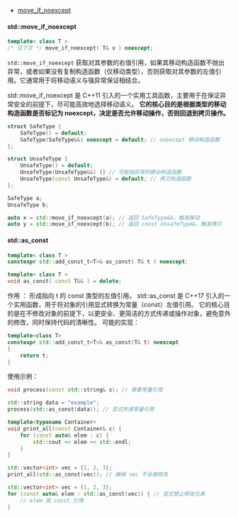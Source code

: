 


- [move_if_noexcept](#stdmove_if_noexcept) 


#### std::move_if_noexcept
```cpp
template< class T >
/* 见下文 */ move_if_noexcept( T& x ) noexcept;

```
`std::move_if_noexcept` 获取对其参数的右值引用，如果其移动构造函数不抛出异常，或者如果没有复制构造函数（仅移动类型），否则获取对其参数的左值引用。它通常用于将移动语义与强异常保证相结合。

std::move_if_noexcept 是 C++11 引入的一个实用工具函数，主要用于在保证异常安全的前提下，尽可能高效地选择移动语义。
**它的核心目的是根据类型的移动构造函数是否标记为 noexcept，决定是否允许移动操作，否则回退到拷贝操作。**

```cpp
struct SafeType {
    SafeType() = default;
    SafeType(SafeType&&) noexcept = default; // noexcept 移动构造函数
};

struct UnsafeType {
    UnsafeType() = default;
    UnsafeType(UnsafeType&&) {} // 可能抛异常的移动构造函数
    UnsafeType(const UnsafeType&) = default; // 拷贝构造函数
};

SafeType a;
UnsafeType b;

auto x = std::move_if_noexcept(a); // 返回 SafeType&&，触发移动
auto y = std::move_if_noexcept(b); // 返回 const UnsafeType&，触发拷贝
```

#### std::as_const
```cpp
template< class T >
constexpr std::add_const_t<T>& as_const( T& t ) noexcept;

template< class T >
void as_const( const T&& ) = delete;
```
作用 ： 形成指向 t 的 const 类型的左值引用。
std::as_const 是 C++17 引入的一个实用函数，用于将对象的引用显式转换为常量（const）左值引用。
它的核心目的是在不修改对象的前提下，以更安全、更简洁的方式传递或操作对象，避免意外的修改，同时保持代码的清晰性。
可能的实现：
```cpp
template<class T>
constexpr std::add_const_t<T>& as_const(T& t) noexcept
{
    return t;
}
```
使用示例：
```cpp
void process(const std::string& s); // 需要常量引用

std::string data = "example";
process(std::as_const(data)); // 显式传递常量引用

template<typename Container>
void print_all(const Container& c) {
    for (const auto& elem : c) {
        std::cout << elem << std::endl;
    }
}

std::vector<int> vec = {1, 2, 3};
print_all(std::as_const(vec)); // 确保 vec 不会被修改

std::vector<int> vec = {1, 2, 3};
for (const auto& elem : std::as_const(vec)) { // 显式禁止修改元素
    // elem 是 const 引用
}

```

